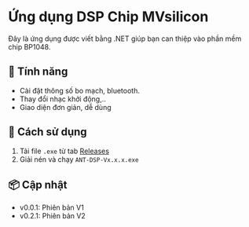 # Ứng dụng DSP  Chip MVsilicon

Đây là ứng dụng được viết bằng .NET giúp bạn can thiệp vào phần mềm chip BP1048.

## 🔧 Tính năng

- Cài đặt thông số bo mạch, bluetooth.
- Thay đổi nhạc khởi động,..
- Giao diện đơn giản, dễ dùng

## 🚀 Cách sử dụng

1. Tải file `.exe` từ tab [Releases](https://github.com/ten-cua-ban/ten-repo/releases)
2. Giải nén và chạy `ANT-DSP-Vx.x.x.exe`

## 📦 Cập nhật

- v0.0.1: Phiên bản V1
- v0.2.1: Phiên bản V2

